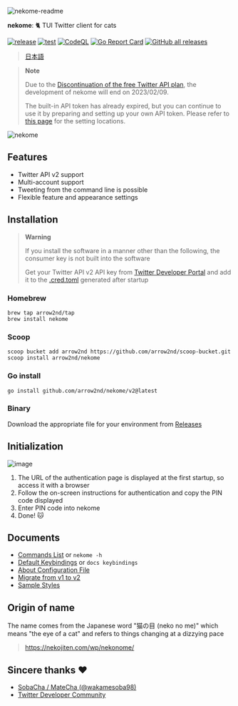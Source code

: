 ![nekome-readme](https://user-images.githubusercontent.com/44780846/204079320-eb71727d-e7e8-4160-92f4-4bb6b9a0ea9e.png)

**nekome**: 🐈 TUI Twitter client for cats

[![release](https://github.com/arrow2nd/nekome/actions/workflows/release.yml/badge.svg)](https://github.com/arrow2nd/nekome/actions/workflows/release.yml)
[![test](https://github.com/arrow2nd/nekome/actions/workflows/test.yml/badge.svg)](https://github.com/arrow2nd/nekome/actions/workflows/test.yml)
[![CodeQL](https://github.com/arrow2nd/nekome/actions/workflows/codeql-analysis.yml/badge.svg)](https://github.com/arrow2nd/nekome/actions/workflows/codeql-analysis.yml)
[![Go Report Card](https://goreportcard.com/badge/github.com/arrow2nd/nekome)](https://goreportcard.com/report/github.com/arrow2nd/nekome)
[![GitHub all releases](https://img.shields.io/github/downloads/arrow2nd/nekome/total)](https://github.com/arrow2nd/nekome/releases)

> [日本語](./README.md)

> **Note**
>
> Due to the [Discontinuation of the free Twitter API plan](https://twitter.com/TwitterDev/status/1621026986784337922), the development of nekome will end on 2023/02/09.
>
> The built-in API token has already expired, but you can continue to use it by preparing and setting up your own API token.
> Please refer to [this page](https://github.com/arrow2nd/nekome/blob/v2/docs/en/config.md#credtoml) for the setting locations.

![nekome](https://user-images.githubusercontent.com/44780846/210126086-2be3feab-3ad9-41f5-9510-d28b947256f4.gif)

## Features

- Twitter API v2 support
- Multi-account support
- Tweeting from the command line is possible
- Flexible feature and appearance settings

## Installation

> **Warning**
>
> If you install the software in a manner other than the following, the consumer
> key is not built into the software
>
> Get your Twitter API v2 API key from
> [Twitter Developer Portal](https://developer.twitter.com/en/portal/projects-and-apps)
> and add it to the [.cred.toml](./docs/en/config.md#credtoml) generated after
> startup

### Homebrew

```
brew tap arrow2nd/tap
brew install nekome
```

### Scoop

```
scoop bucket add arrow2nd https://github.com/arrow2nd/scoop-bucket.git
scoop install arrow2nd/nekome
```

### Go install

```
go install github.com/arrow2nd/nekome/v2@latest
```

### Binary

Download the appropriate file for your environment from
[Releases](https://github.com/arrow2nd/nekome/releases)

## Initialization

![image](https://user-images.githubusercontent.com/44780846/177674269-2efa3342-bb1a-4be3-8133-7fc8f6e8cec0.png)

1. The URL of the authentication page is displayed at the first startup, so
   access it with a browser
2. Follow the on-screen instructions for authentication and copy the PIN code
   displayed
3. Enter PIN code into nekome
4. Done! 🐱

## Documents

- [Commands List](./docs/en/commands.md) or `nekome -h`
- [Default Keybindings](./docs/en/keybindings.md) or `docs keybindings`
- [About Configuration File](./docs/en/config.md)
- [Migrate from v1 to v2](./docs/en/migrate-v1-v2.md)
- [Sample Styles](./docs/sample_styles.md)

## Origin of name

The name comes from the Japanese word "猫の目 (neko no me)" which means "the eye of
a cat" and refers to things changing at a dizzying pace

> https://nekojiten.com/wp/nekonome/

## Sincere thanks ❤

- [SobaCha / MateCha (@wakamesoba98)](https://www.wakamesoba98.net/sobacha/index.html)
- [Twitter Developer Community](https://twittercommunity.com/)
